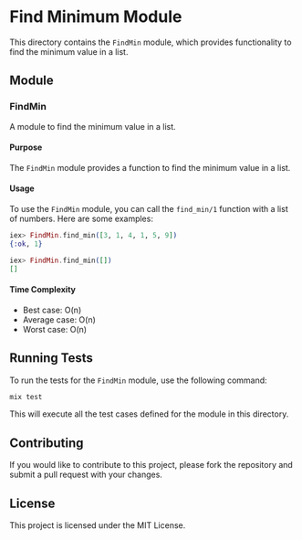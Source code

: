 # Find Minimum Module

This directory contains the `FindMin` module, which provides functionality to find the minimum value in a list.

## Module

### FindMin

A module to find the minimum value in a list.

#### Purpose

The `FindMin` module provides a function to find the minimum value in a list.

#### Usage

To use the `FindMin` module, you can call the `find_min/1` function with a list of numbers. Here are some examples:

```elixir
iex> FindMin.find_min([3, 1, 4, 1, 5, 9])
{:ok, 1}

iex> FindMin.find_min([])
[]
```

#### Time Complexity

- Best case: O(n)
- Average case: O(n)
- Worst case: O(n)

## Running Tests

To run the tests for the `FindMin` module, use the following command:

```sh
mix test
```

This will execute all the test cases defined for the module in this directory.

## Contributing

If you would like to contribute to this project, please fork the repository and submit a pull request with your changes.

## License

This project is licensed under the MIT License.
